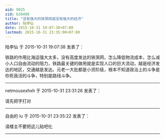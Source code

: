 ```yaml
---
aid: 9025
zid: 620488
title: "没有强大的铁哭网就没有强大的经济"
author: 陆李仙
date: 2015-10-31 19:07:38+07:00
lastmod: 2015-10-31 23:35:00+07:00
---
```


陆李仙 于 2015-10-31 19:07:38 发表了：

铁路的作用比海运强大太多，没有高度发达的铁哭网，怎么降低物流成本，怎么减小人口自由流动的阻力，铁路最关键的做用就是实现人口的巨大流动，越是经济发达的地区，交通越是发达。元老一大批都是小资阶级，根本不知道政治上的斗争是你死我活的斗争，特别是路线斗争。

---

netmousexhxh 于 2015-10-31 23:31:26 发表了：

请先把字打对

---

自由的 lu 于 2015-10-31 23:35:22 发表了：

请楼主不要把这儿贴吧化

---
